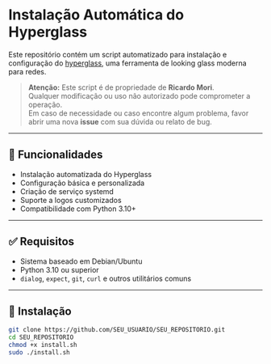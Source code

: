 # Instalação Automática do Hyperglass

Este repositório contém um script automatizado para instalação e configuração do [hyperglass](https://github.com/hyperglass/hyperglass), uma ferramenta de looking glass moderna para redes.

> **Atenção:** Este script é de propriedade de **Ricardo Mori**.  
> Qualquer modificação ou uso não autorizado pode comprometer a operação.  
> Em caso de necessidade ou caso encontre algum problema, favor abrir uma nova **issue** com sua dúvida ou relato de bug.

---

## 🚀 Funcionalidades

- Instalação automatizada do Hyperglass
- Configuração básica e personalizada
- Criação de serviço systemd
- Suporte a logos customizados
- Compatibilidade com Python 3.10+

---

## ✅ Requisitos

- Sistema baseado em Debian/Ubuntu
- Python 3.10 ou superior
- `dialog`, `expect`, `git`, `curl` e outros utilitários comuns

---

## 🔧 Instalação

```bash
git clone https://github.com/SEU_USUARIO/SEU_REPOSITORIO.git
cd SEU_REPOSITORIO
chmod +x install.sh
sudo ./install.sh
